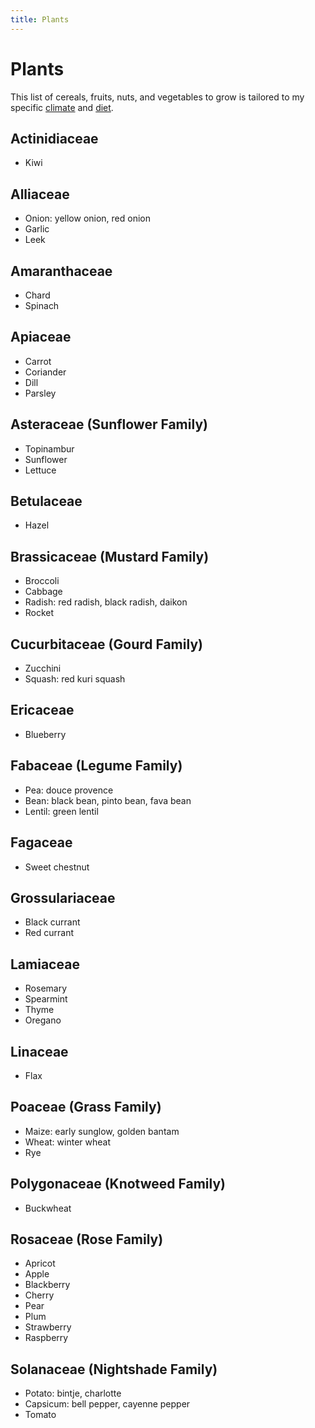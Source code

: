 ```yaml
---
title: Plants
---
```


# Plants

This list of cereals, fruits, nuts, and vegetables to grow is tailored to my
specific [climate](gardening/climate) and [diet](/recipes).

## Actinidiaceae

- Kiwi

## Alliaceae

- Onion: yellow onion, red onion
- Garlic
- Leek

## Amaranthaceae

- Chard
- Spinach

## Apiaceae

- Carrot
- Coriander
- Dill
- Parsley

## Asteraceae (Sunflower Family)

- Topinambur
- Sunflower
- Lettuce

## Betulaceae

- Hazel

## Brassicaceae (Mustard Family)

- Broccoli
- Cabbage
- Radish: red radish, black radish, daikon
- Rocket

## Cucurbitaceae (Gourd Family)

- Zucchini
- Squash: red kuri squash

## Ericaceae

- Blueberry

## Fabaceae (Legume Family)

- Pea: douce provence
- Bean: black bean, pinto bean, fava bean
- Lentil: green lentil

## Fagaceae

- Sweet chestnut

## Grossulariaceae

- Black currant
- Red currant

## Lamiaceae

- Rosemary
- Spearmint
- Thyme
- Oregano

## Linaceae

- Flax

## Poaceae (Grass Family)

- Maize: early sunglow, golden bantam
- Wheat: winter wheat
- Rye

## Polygonaceae (Knotweed Family)

- Buckwheat

## Rosaceae (Rose Family)

- Apricot
- Apple
- Blackberry
- Cherry
- Pear
- Plum
- Strawberry
- Raspberry

## Solanaceae (Nightshade Family)

- Potato: bintje, charlotte
- Capsicum: bell pepper, cayenne pepper
- Tomato
